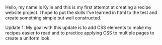 Hello, my name is Kylie and this is my first attempt at creating a recipe website project. I hope to put the skills I've learned in html to the test and create something simple but well constructed.

Update 1: My goal with this update is to add CSS elements to make my recipes easier to read and to practice applying CSS to multiple pages to create a uniform look.